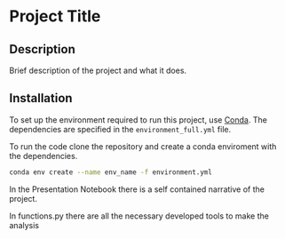 # Project Title

## Description
Brief description of the project and what it does.

## Installation

To set up the environment required to run this project, use [Conda](https://docs.conda.io/). The dependencies are specified in the `environment_full.yml` file.

To run the code clone the repository and create a conda enviroment with the dependencies. 

```bash 
conda env create --name env_name -f environment.yml
```

In the Presentation Notebook there is a self contained narrative of the project. 

In functions.py there are all the necessary developed tools to make the analysis
